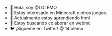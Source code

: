 - 👋 Hola, soy @LOLEMO
- 👀 Estoy interesado en Minecraft y otros juegos.
- 🌱 Actualmente estoy aprendiendo html
- 💞️ Estoy buscando colaborar en webmc
- 🐦 ¡Sígueme en Twitter! @ 14lolemo
